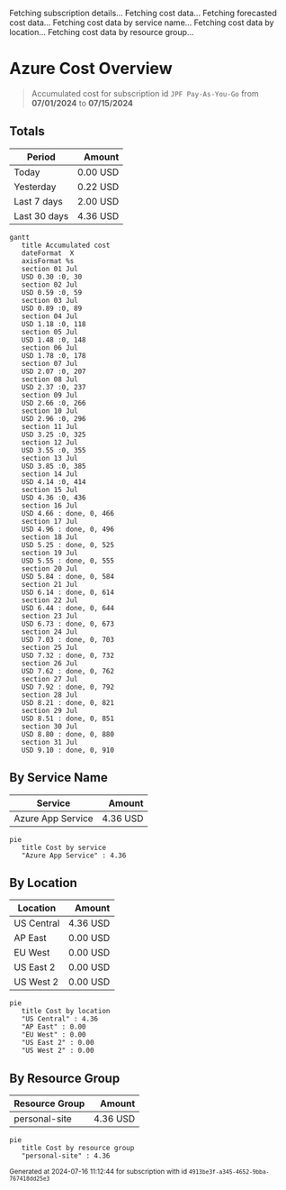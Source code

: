 Fetching subscription details...
Fetching cost data...
Fetching forecasted cost data...
Fetching cost data by service name...
Fetching cost data by location...
Fetching cost data by resource group...
# Azure Cost Overview

> Accumulated cost for subscription id `JPF Pay-As-You-Go` from **07/01/2024** to **07/15/2024**

## Totals

|Period|Amount|
|---|---:|
|Today|0.00 USD|
|Yesterday|0.22 USD|
|Last 7 days|2.00 USD|
|Last 30 days|4.36 USD|

```mermaid
gantt
   title Accumulated cost
   dateFormat  X
   axisFormat %s
   section 01 Jul
   USD 0.30 :0, 30
   section 02 Jul
   USD 0.59 :0, 59
   section 03 Jul
   USD 0.89 :0, 89
   section 04 Jul
   USD 1.18 :0, 118
   section 05 Jul
   USD 1.48 :0, 148
   section 06 Jul
   USD 1.78 :0, 178
   section 07 Jul
   USD 2.07 :0, 207
   section 08 Jul
   USD 2.37 :0, 237
   section 09 Jul
   USD 2.66 :0, 266
   section 10 Jul
   USD 2.96 :0, 296
   section 11 Jul
   USD 3.25 :0, 325
   section 12 Jul
   USD 3.55 :0, 355
   section 13 Jul
   USD 3.85 :0, 385
   section 14 Jul
   USD 4.14 :0, 414
   section 15 Jul
   USD 4.36 :0, 436
   section 16 Jul
   USD 4.66 : done, 0, 466
   section 17 Jul
   USD 4.96 : done, 0, 496
   section 18 Jul
   USD 5.25 : done, 0, 525
   section 19 Jul
   USD 5.55 : done, 0, 555
   section 20 Jul
   USD 5.84 : done, 0, 584
   section 21 Jul
   USD 6.14 : done, 0, 614
   section 22 Jul
   USD 6.44 : done, 0, 644
   section 23 Jul
   USD 6.73 : done, 0, 673
   section 24 Jul
   USD 7.03 : done, 0, 703
   section 25 Jul
   USD 7.32 : done, 0, 732
   section 26 Jul
   USD 7.62 : done, 0, 762
   section 27 Jul
   USD 7.92 : done, 0, 792
   section 28 Jul
   USD 8.21 : done, 0, 821
   section 29 Jul
   USD 8.51 : done, 0, 851
   section 30 Jul
   USD 8.80 : done, 0, 880
   section 31 Jul
   USD 9.10 : done, 0, 910
```

## By Service Name

|Service|Amount|
|---|---:|
|Azure App Service|4.36 USD|

```mermaid
pie
   title Cost by service
   "Azure App Service" : 4.36
```

## By Location

|Location|Amount|
|---|---:|
|US Central|4.36 USD|
|AP East|0.00 USD|
|EU West|0.00 USD|
|US East 2|0.00 USD|
|US West 2|0.00 USD|

```mermaid
pie
   title Cost by location
   "US Central" : 4.36
   "AP East" : 0.00
   "EU West" : 0.00
   "US East 2" : 0.00
   "US West 2" : 0.00
```

## By Resource Group

|Resource Group|Amount|
|---|---:|
|personal-site|4.36 USD|

```mermaid
pie
   title Cost by resource group
   "personal-site" : 4.36
```

<sup>Generated at 2024-07-16 11:12:44 for subscription with id `4913be3f-a345-4652-9bba-767418dd25e3`</sup>
